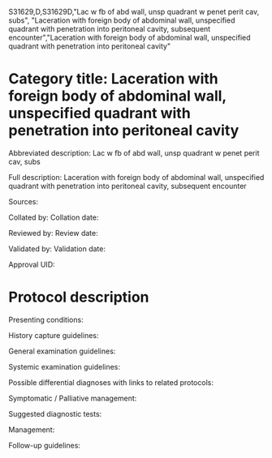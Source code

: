 S31629,D,S31629D,"Lac w fb of abd wall, unsp quadrant w penet perit cav, subs", "Laceration with foreign body of abdominal wall, unspecified quadrant with penetration into peritoneal cavity, subsequent encounter","Laceration with foreign body of abdominal wall, unspecified quadrant with penetration into peritoneal cavity"
# Category title: Laceration with foreign body of abdominal wall, unspecified quadrant with penetration into peritoneal cavity

Abbreviated description: Lac w fb of abd wall, unsp quadrant w penet perit cav, subs

Full description: Laceration with foreign body of abdominal wall, unspecified quadrant with penetration into peritoneal cavity, subsequent encounter

Sources:

Collated by:
Collation date:

Reviewed by:
Review date:

Validated by:
Validation date:

Approval UID:

# Protocol description

Presenting conditions:

History capture guidelines:

General examination guidelines:

Systemic examination guidelines:

Possible differential diagnoses with links to related protocols:

Symptomatic / Palliative management:

Suggested diagnostic tests:

Management:

Follow-up guidelines:
